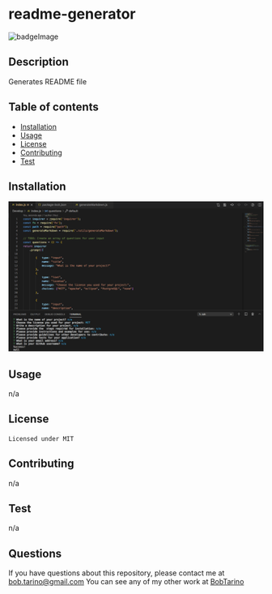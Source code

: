 # readme-generator

![badgeImage](https://img.shields.io/badge/license-MIT-blue)
## Description
Generates README file
## Table of contents
* [Installation](#installation)
* [Usage](#usage)
* [License](#license)
* [Contributing](#contributing)
* [Test](#test)
## Installation
![screenshotImage](./assets/images/readme-gen_screenshot.png)
## Usage
n/a
## License
    Licensed under MIT
## Contributing
n/a
## Test
n/a
## Questions
If you have questions about this repository, please contact me at bob.tarino@gmail.com
You can see any of my other work at [BobTarino](https://github.com/BobTarino/)
